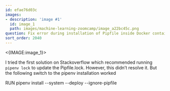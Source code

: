 ```yaml
---
id: efae76d03c
images:
- description: 'image #1'
  id: image_1
  path: images/machine-learning-zoomcamp/image_a22bc45c.png
question: Fix error during installation of Pipfile inside Docker container
sort_order: 2040
---
```


<{IMAGE:image_1}>

I tried the first solution on Stackoverflow which recommended running `pipenv lock` to update the Pipfile.lock. However, this didn’t resolve it. But the following switch to the pipenv installation worked

RUN pipenv install --system --deploy --ignore-pipfile

